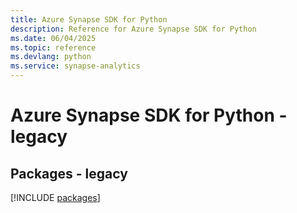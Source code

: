```yaml
---
title: Azure Synapse SDK for Python
description: Reference for Azure Synapse SDK for Python
ms.date: 06/04/2025
ms.topic: reference
ms.devlang: python
ms.service: synapse-analytics
---
```

# Azure Synapse SDK for Python - legacy
## Packages - legacy
[!INCLUDE [packages](synapse-index.md)]